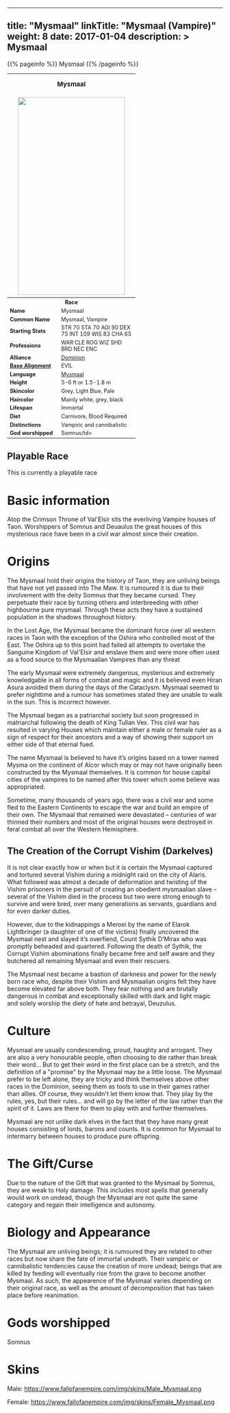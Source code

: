 
---
title: "Mysmaal"
linkTitle: "Mysmaal (Vampire)"
weight: 8
date: 2017-01-04
description: >
 Mysmaal
---

{{% pageinfo %}}
Mysmaal
{{% /pageinfo %}}


<table class="infobox" style="font-size:89%; width:300px;">
<tbody>
<tr><th colspan="2" class="color1" style="font-size:120%; padding:1em;">Mysmaal</th></tr>
<tr style="text-align:center;"><td colspan="2" style="padding:0.5em;"><img src="https://www.fallofanempire.com/img/races/mysmaal.png" width="250" height="461"></td></tr>
<tr><th colspan="2" class="color1">Race</th></tr>
<tr><td style="width:40%;"> <b>Name</b></td><td style="width:60%;">Mysmaal</td></tr>
<tr><td> <b>Common Name</b></td><td>Mysmaal, Vampire</td></tr>
<tr><td><b>Starting Stats</b></td><td>STR 70 STA 70 AGI 90 DEX 75 INT 109 WIS 83 CHA 65</td></tr>
<tr><td> <b>Professions</b></td><td>WAR CLE ROG WIZ SHD BRD NEC ENC</td></tr>
<tr><td><b>Alliance</b></td><td> <a href="/wiki/Category:Dark_Alliance" title="Category:Dark Alliance">Dominion</a></td></tr>
<tr><td> <b><a href="/wiki/Base_Alignment" title="Base Alignment">Base Alignment</a></b></td><td>EVIL</td></tr>
<tr><td><b>Language</b></td><td> <a href="/wiki/Languages#Mysmaal" title="Languages">Mysmaal</a></td></tr>
<tr><td> <b>Height</b></td><td> 5-6 ft or 1.5-1.8 m</td></tr>
<tr><td> <b>Skincolor</b></td><td>Grey, Light Blue, Pale</td></tr>
<tr><td> <b>Haircolor</b></td><td>Mainly white, grey, black</td></tr>
<tr><td><b>Lifespan</b></td><td>Immortal</td></tr>
<tr><td><b>Diet</b></td><td>Carnivore, Blood Required</td></tr>
<tr><td><b>Distinctions</b></td><td>Vampiric and cannibalistic</td></tr>
<tr><td><b>God worshipped</b></td><td>Somnus/td></tr>
</tbody>
</table>

## Playable Race

This is currently a playable race

# Basic information
Atop the Crimson Throne of Val'Elsir sits the everliving Vampire houses of Taon. Worshippers of Somnus and Deuaulus the great houses of this mysterious race have been in a civil war almost since their creation.

# Origins

The Mysmaal hold their origins the history of Taon, they are unliving beings that have not yet passed into The Maw. It is rumoured it is due to their involvement with the deity Somnus that they became cursed. They perpetuate their race by turning others and interbreeding with other highbourne pure mysmaal. Through these acts they have a sustained population in the shadows throughout history.

In the Lost Age, the Mysmaal became the dominant force over all western races in Taon with the exception of the Oshira who controlled most of the East. The Oshira up to this point had failed all attempts to overtake the Sanguine Kingdom of Val'Elsir and enslave them and were more often used as a food source to the Mysmaalian Vampires than any threat

The early Mysmaal were extremely dangerous, mysterious and extremely knowledgable in all forms of combat and magic and it is believed even Hiran Asura avoided them during the days of the Cataclysm. Mysmaal seemed to prefer nighttime and a rumour has sometimes stated they are unable to walk in the sun. This is incorrect however.

The Mysmaal began as a patriarchal society but soon progressed in matriarchal following the death of King Tullan Vex. This civil war has resulted in varying Houses which maintain either a male or female ruler as a sign of respect for their ancestors and a way of showing their support on either side of that eternal fued.

The name Mysmaal is believed to have it’s origins based on a tower named Mysma on the continent of Alcor which may or may not have originally been constructed by the Mysmaal themselves. It is common for house capital cities of the vampires to be named after this tower which some believe was appropriated.

Sometime, many thousands of years ago, there was a civil war and some fled to the Eastern Continents to escape the war and build an empire of their own. The Mysmaal that remained were devastated – centuries of war thinned their numbers and most of the original houses were destroyed in feral combat all over the Western Hemisphere.

## The Creation of the Corrupt Vishim (Darkelves)

It is not clear exactly how or when but it is certain the Mysmaal captured and tortured several Vishim during a midnight raid on the city of Alaris. What followed was almost a decade of deformation and twisting of the Vishim prisoners in the persuit of creating an obedient mysmaalian slave – several of the Vishim died in the process but two were strong enough to survive and were bred, over many generations as servants, guardians and for even darker duties.

However, due to the kidnappings a Meroei by the name of Elarok Lightbringer (a daughter of one of the victims) finally uncovered the Mysmaal nest and slayed it’s overfiend, Count Sythik D’Mirax who was promptly beheaded and quartered. Following the death of Sythik, the Corrupt Vishim abominations finally became free and self aware and they butchered all remaining Mysmaal and even their rescuers.

The Mysmaal nest became a bastion of darkness and power for the newly born race who, despite their Vishim and Mysmaalian origins felt they have become elevated far above both. They fear nothing and are brutally dangerous in combat and exceptionally skilled with dark and light magic and solely worship the diety of hate and betrayal, Deuzulus. 

# Culture

Mysmaal are usually condescending, proud, haughty and arrogant. They are also a very honourable people, often choosing to die rather than break their word... But to get their word in the first place can be a stretch, and the definition of a "promise" by the Mysmaal may be a little loose. The Mysmaal prefer to be left alone, they are tricky and think themselves above other races in the Dominion, seeing them as tools to use in their games rather than allies. Of course, they wouldn't let them know that. They play by the rules, yes, but their rules... and will go by the letter of the law rather than the spirit of it. Laws are there for them to play with and further themselves. 

Mysmaal are not unlike dark elves in the fact that they have many great houses consisting of lords, barons and counts. It is common for Mysmaal to intermarry between houses to produce pure offspring.

# The Gift/Curse

Due to the nature of the Gift that was granted to the Mysmaal by Somnus, they are weak to Holy damage. This includes most spells that generally would work on undead, though the Mysmaal are not quite the same category and regain their intelligence and autonomy.

# Biology and Appearance

The Mysmaal are unliving beings; it is rumoured they are related to other races but now share the fate of immortal undeath. Their vampiric or cannibalistic tendencies cause the creation of more undead; beings that are killed by feeding will eventually rise from the grave to become another Mysmaal. As such, the appearence of the Mysmaal varies depending on their original race, as well as the amount of decomposition that has taken place before reanimation. 

# Gods worshipped

Somnus

# Skins

Male: https://www.fallofanempire.com/img/skins/Male_Mysmaal.png

Female: https://www.fallofanempire.com/img/skins/Female_Mysmaal.png

